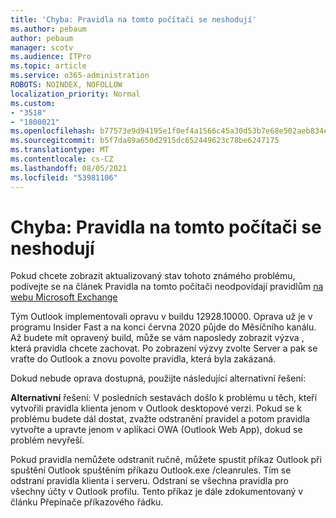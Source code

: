 ```yaml
---
title: 'Chyba: Pravidla na tomto počítači se neshodují'
ms.author: pebaum
author: pebaum
manager: scotv
ms.audience: ITPro
ms.topic: article
ms.service: o365-administration
ROBOTS: NOINDEX, NOFOLLOW
localization_priority: Normal
ms.custom:
- "3518"
- "1800021"
ms.openlocfilehash: b77573e9d94195e1f0ef4a1566c45a30d53b7e68e502aeb834e2ca5b9e6c5c76
ms.sourcegitcommit: b5f7da89a650d2915dc652449623c78be6247175
ms.translationtype: MT
ms.contentlocale: cs-CZ
ms.lasthandoff: 08/05/2021
ms.locfileid: "53981106"
---
```

# <a name="error-the-rules-on-this-computer-do-not-match"></a>Chyba: Pravidla na tomto počítači se neshodují

Pokud chcete zobrazit aktualizovaný stav tohoto známého problému, podívejte se na článek Pravidla na tomto počítači neodpovídají pravidlům [na webu Microsoft Exchange](https://support.office.com/article/d032e037-b224-429e-b325-633afde9b5f0)

Tým Outlook implementovali opravu v buildu 12928.10000. Oprava už je v programu Insider Fast a na konci června 2020 půjde do Měsíčního kanálu. Až budete mít opravený build, může se vám naposledy zobrazit výzva , která pravidla chcete zachovat. Po zobrazení výzvy zvolte Server a pak se vraťte do Outlook a znovu povolte pravidla, která byla zakázaná.

Dokud nebude oprava dostupná, použijte následující alternativní řešení:

**Alternativní** řešení: V posledních sestavách došlo k problému u těch, kteří vytvořili pravidla klienta jenom v Outlook desktopové verzi. Pokud se k problému budete dál dostat, zvažte odstranění pravidel a potom pravidla vytvořte a upravte jenom v aplikaci OWA (Outlook Web App), dokud se problém nevyřeší.

Pokud pravidla nemůžete odstranit ručně, můžete spustit příkaz Outlook při spuštění Outlook spuštěním příkazu Outlook.exe /cleanrules. Tím se odstraní pravidla klienta i serveru. Odstraní se všechna pravidla pro všechny účty v Outlook profilu. Tento příkaz je dále zdokumentovaný v článku Přepínače příkazového řádku.

